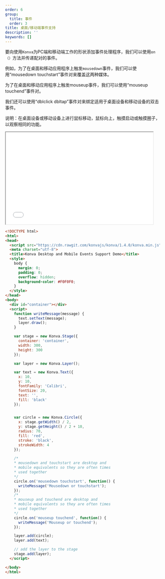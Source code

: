 ```yaml
---
order: 6
group:
  title: 事件
  order: 3
title: 桌面/移动端事件支持
description: ''
keywords: []
---
```


要向使用`Konva`为PC端和移动端工作的形状添加事件处理程序，我们可以使用`on（）`方法并传递配对的事件。    

例如，为了在桌面和移动应用程序上触发`mousedown`事件，我们可以使用“mousedown touchstart”事件对来覆盖这两种媒体。  
  
为了在桌面和移动应用程序上触发mouseup事件，我们可以使用“mouseup touchend”事件对。  

我们还可以使用“dblclick dbltap”事件对来绑定适用于桌面设备和移动设备的双击事件。   



说明：在桌面设备或移动设备上进行鼠标移动，鼠标向上，触摸启动或触摸圈子，以观察相同的功能。   

<iframe src="/downloads/code/events/Desktop_and_Mobile.html" style="width: 50vw;height:300px;"></iframe>

```html
<!DOCTYPE html>
<html>
<head>
  <script src="https://cdn.rawgit.com/konvajs/konva/1.4.0/konva.min.js"></script>
  <meta charset="utf-8">
  <title>Konva Desktop and Mobile Events Support Demo</title>
  <style>
    body {
      margin: 0;
      padding: 0;
      overflow: hidden;
      background-color: #F0F0F0;
    }
  </style>
</head>
<body>
  <div id="container"></div>
  <script>
    function writeMessage(message) {
      text.setText(message);
      layer.draw();
    }

    var stage = new Konva.Stage({
      container: 'container',
      width: 300,
      height: 300
    });

    var layer = new Konva.Layer();

    var text = new Konva.Text({
      x: 10,
      y: 10,
      fontFamily: 'Calibri',
      fontSize: 20,
      text: '',
      fill: 'black'
    });


    var circle = new Konva.Circle({
      x: stage.getWidth() / 2,
      y: stage.getHeight() / 2 + 10,
      radius: 70,
      fill: 'red',
      stroke: 'black',
      strokeWidth: 4
    });

    /*
    * mousedown and touchstart are desktop and
    * mobile equivalents so they are often times
    * used together
    */
    circle.on('mousedown touchstart', function() {
      writeMessage('Mousedown or touchstart');
    });
    /*
    * mouseup and touchend are desktop and
    * mobile equivalents so they are often times
    * used together
    */
    circle.on('mouseup touchend', function() {
      writeMessage('Mouseup or touchend');
    });

    layer.add(circle);
    layer.add(text);

    // add the layer to the stage
    stage.add(layer);
  </script>

</body>
</html>
```
